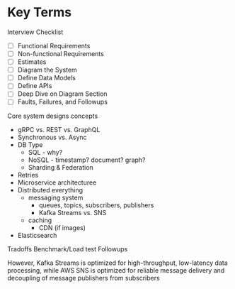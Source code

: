 # Key Terms

Interview Checklist
- [ ] Functional Requirements
- [ ] Non-functional Requirements
- [ ] Estimates
- [ ] Diagram the System
- [ ] Define Data Models
- [ ] Define APIs
- [ ] Deep Dive on Diagram Section
- [ ] Faults, Failures, and Followups

Core system designs concepts
- gRPC vs. REST vs. GraphQL
- Synchronous vs. Async
- DB Type
    - SQL - why?
    - NoSQL - timestamp? document? graph?
    - Sharding & Federation 
- Retries
- Microservice architecturee
- Distributed everything
    - messaging system
        - queues, topics, subscribers, publishers
        - Kafka Streams vs. SNS
    - caching
        - CDN (if images)   
- Elasticsearch

Tradoffs
Benchmark/Load test
Followups

However, Kafka Streams is optimized for high-throughput, low-latency data processing, while AWS SNS is optimized for reliable message delivery and decoupling of message publishers from subscribers
